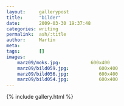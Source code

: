```yaml
---
layout:     gallerypost
title:      "bilder"
date:       2009-03-30 19:37:48
categories: writing
permalink:  ash/:title
author:     Martin
meta:
tags:       []
images:
    marz09/moks.jpg:           600x400
    marz09/bild059.jpg:           600x400
    marz09/bild056.jpg:           600x400
    marz09/bild054.jpg:           600x400
---
```


{% include gallery.html %}
